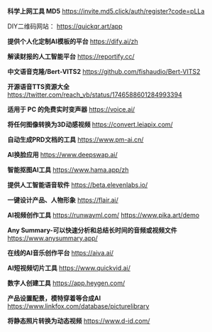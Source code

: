 **科学上网工具 MD5**
https://invite.md5.click/auth/register?code=pLLa

DIY二维码网站：
https://quickqr.art/app

**提供个人化定制AI模板的平台**
https://dify.ai/zh

**解读财报的人工智能平台**
https://reportify.cc/

**中文语音克隆/Bert-VITS2**
https://github.com/fishaudio/Bert-VITS2

**开源语音TTS资源大全**
https://twitter.com/reach_vb/status/1746588601284993394

**适用于 PC 的免费实时变声器**
https://voice.ai/

**将任何图像转换为3D动感视频**
https://convert.leiapix.com/

**自动生成PRD文档的工具**
https://www.pm-ai.cn/

**AI换脸应用**
https://www.deepswap.ai/

**智能抠图AI工具**
https://www.hama.app/zh

**提供人工智能语音软件**
https://beta.elevenlabs.io/

**一键设计产品、人物形象**
https://flair.ai/

**AI视频创作工具**
https://runwayml.com/
https://www.pika.art/demo

**Any Summary-可以快速分析和总结长时间的音频或视频文件**
https://www.anysummary.app/

**在线的AI音乐创作平台**
https://aiva.ai/

**AI短视频切片工具**
https://www.quickvid.ai/

**数字人创建工具**
https://app.heygen.com/

**产品设置配景，模特穿着等合成AI**
https://www.linkfox.com/database/picturelibrary

**将静态照片转换为动态视频**
https://www.d-id.com/




